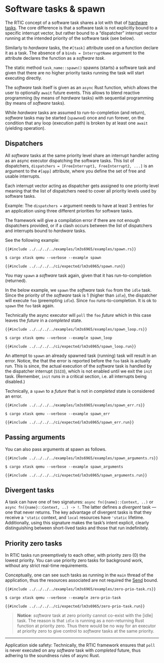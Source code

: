 # Software tasks & spawn

The RTIC concept of a software task shares a lot with that of [hardware tasks](./hardware_tasks.md). The core difference is that a software task is not explicitly bound to a specific interrupt vector, but rather bound to a “dispatcher” interrupt vector running at the intended priority of the software task (see below).

Similarly to _hardware_ tasks, the `#[task]` attribute used on a function declare it as a task. The absence of a `binds = InterruptName` argument to the attribute declares the function as a _software task_.

The static method `task_name::spawn()` spawns (starts) a software task and given that there are no higher priority tasks running the task will start executing directly.

The _software_ task itself is given as an `async` Rust function, which allows the user to optionally `await` future events. This allows to blend reactive programming (by means of _hardware_ tasks) with sequential programming (by means of _software_ tasks).

While _hardware_ tasks are assumed to run-to-completion (and return), _software_ tasks may be started (`spawned`) once and run forever, on the condition that any loop (execution path) is broken by at least one `await` (yielding operation).

## Dispatchers

All _software_ tasks at the same priority level share an interrupt handler acting as an async executor dispatching the software tasks. This list of dispatchers, `dispatchers = [FreeInterrupt1, FreeInterrupt2, ...]` is an argument to the `#[app]` attribute, where you define the set of free and usable interrupts.

Each interrupt vector acting as dispatcher gets assigned to one priority level meaning that the list of dispatchers need to cover all priority levels used by software tasks.

Example: The `dispatchers =` argument needs to have at least 3 entries for an application using three different priorities for software tasks.

The framework will give a compilation error if there are not enough dispatchers provided, or if a clash occurs between the list of dispatchers and interrupts bound to _hardware_ tasks.

See the following example:

```rust,noplayground
{{#include ../../../../examples/lm3s6965/examples/spawn.rs}}
```

```console
$ cargo xtask qemu --verbose --example spawn
```

```console
{{#include ../../../../ci/expected/lm3s6965/spawn.run}}
```

You may `spawn` a _software_ task again, given that it has run-to-completion (returned).

In the below example, we `spawn` the _software_ task `foo` from the `idle` task. Since the priority of the _software_ task is 1 (higher than `idle`), the dispatcher will execute `foo` (preempting `idle`). Since `foo` runs-to-completion. It is ok to `spawn` the `foo` task again.

Technically the async executor will `poll` the `foo` _future_ which in this case leaves the _future_ in a _completed_ state.

```rust,noplayground
{{#include ../../../../examples/lm3s6965/examples/spawn_loop.rs}}
```

```console
$ cargo xtask qemu --verbose --example spawn_loop
```

```console
{{#include ../../../../ci/expected/lm3s6965/spawn_loop.run}}
```

An attempt to `spawn` an already spawned task (running) task will result in an error. Notice, the that the error is reported before the `foo` task is actually run. This is since, the actual execution of the _software_ task is handled by the dispatcher interrupt (`SSIO`), which is not enabled until we exit the `init` task. (Remember, `init` runs in a critical section, i.e. all interrupts being disabled.)

Technically, a `spawn` to a _future_ that is not in _completed_ state is considered an error.

```rust,noplayground
{{#include ../../../../examples/lm3s6965/examples/spawn_err.rs}}
```

```console
$ cargo xtask qemu --verbose --example spawn_err
```

```console
{{#include ../../../../ci/expected/lm3s6965/spawn_err.run}}
```

## Passing arguments

You can also pass arguments at spawn as follows.

```rust,noplayground
{{#include ../../../../examples/lm3s6965/examples/spawn_arguments.rs}}
```

```console
$ cargo xtask qemu --verbose --example spawn_arguments
```

```console
{{#include ../../../../ci/expected/lm3s6965/spawn_arguments.run}}
```

## Divergent tasks

A task can have one of two signatures: `async fn({name}::Context, ..)` or `async fn({name}::Context, ..) -> !`. The latter defines a *divergent* task — one that never returns. The key advantage of divergent tasks is that they receive a `'static` context, and `local` resources have `'static` lifetime. Additionally, using this signature makes the task’s intent explicit, clearly distinguishing between short-lived tasks and those that run indefinitely.

## Priority zero tasks

In RTIC tasks run preemptively to each other, with priority zero (0) the lowest priority. You can use priority zero tasks for background work, without any strict real-time requirements.

Conceptually, one can see such tasks as running in the `main` thread of the application, thus the resources associated are not required the [Send] bound.

[Send]: https://doc.rust-lang.org/nomicon/send-and-sync.html

```rust,noplayground
{{#include ../../../../examples/lm3s6965/examples/zero-prio-task.rs}}
```

```console
$ cargo xtask qemu --verbose --example zero-prio-task
```

```console
{{#include ../../../../ci/expected/lm3s6965/zero-prio-task.run}}
```

> **Notice**: _software_ task at zero priority cannot co-exist with the [idle] task. The reason is that `idle` is running as a non-returning Rust function at priority zero. Thus there would be no way for an executor at priority zero to give control to _software_ tasks at the same priority.

---

Application side safety: Technically, the RTIC framework ensures that `poll` is never executed on any _software_ task with _completed_ future, thus adhering to the soundness rules of async Rust.
